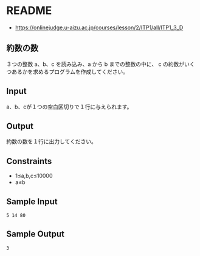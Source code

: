 # README
- <https://onlinejudge.u-aizu.ac.jp/courses/lesson/2/ITP1/all/ITP1_3_D>
## 約数の数
３つの整数 a、b、c を読み込み、a から b までの整数の中に、
c の約数がいくつあるかを求めるプログラムを作成してください。
## Input
a、b、cが１つの空白区切りで１行に与えられます。
## Output
約数の数を１行に出力してください。
## Constraints
- 1≤a,b,c≤10000
- a≤b
## Sample Input
```
5 14 80
```
## Sample Output
```
3
```


